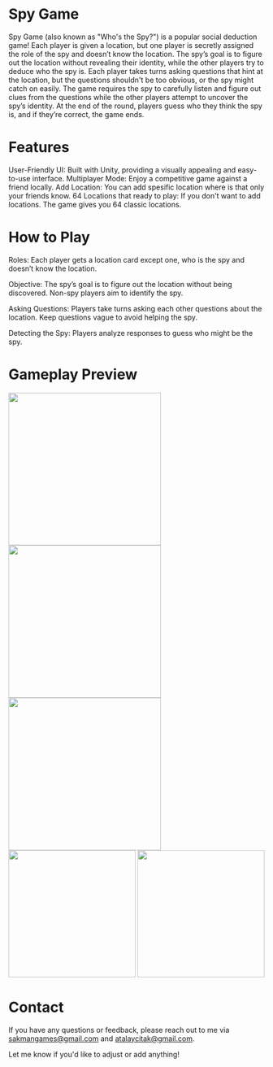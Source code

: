 # Spy Game
Spy Game (also known as "Who's the Spy?") is a popular social deduction game! Each player is given a location, 
but one player is secretly assigned the role of the spy and doesn’t know the location. 
The spy’s goal is to figure out the location without revealing their identity, while the other players try to deduce who the spy is. 
Each player takes turns asking questions that hint at the location, but the questions shouldn't be too obvious, or the spy might catch on easily.
The game requires the spy to carefully listen and figure out clues from the questions while the other players attempt to uncover the spy’s identity. 
At the end of the round, players guess who they think the spy is, and if they’re correct, the game ends.

# Features
User-Friendly UI: Built with Unity, providing a visually appealing and easy-to-use interface.
Multiplayer Mode: Enjoy a competitive game against a friend locally.
Add Location: You can add spesific location where is that only your friends know.
64 Locations that ready to play: If you don't want to add locations. The game gives you 64 classic locations.


# How to Play
Roles: Each player gets a location card except one, who is the spy and doesn’t know the location.

Objective: The spy’s goal is to figure out the location without being discovered. Non-spy players aim to identify the spy.

Asking Questions: Players take turns asking each other questions about the location. Keep questions vague to avoid helping the spy.

Detecting the Spy: Players analyze responses to guess who might be the spy.

# Gameplay Preview
<img src="https://github.com/user-attachments/assets/46d88e89-0ab1-4a29-847c-7f63a9602132" width="300">

<img src="https://github.com/user-attachments/assets/12c42499-2fee-4502-a4d1-3435df025b85" width="300">

<img src="https://github.com/user-attachments/assets/33a6b0eb-399e-454d-babe-2acd70e92c42" width="300">

<img src="https://github.com/user-attachments/assets/83e78123-6772-473d-ac89-04e1fdfc07c8" width="250">

<img src="https://github.com/user-attachments/assets/6b944535-86a5-4f44-8e2b-530aa8823300" width="250">




# Contact
If you have any questions or feedback, please reach out to me via sakmangames@gmail.com and atalaycitak@gmail.com.

Let me know if you'd like to adjust or add anything!









